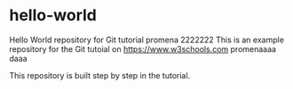 # hello-world
Hello World repository for Git tutorial promena 2222222
This is an example repository for the Git tutoial on https://www.w3schools.com promenaaaa daaa

This repository is built step by step in the tutorial. 
